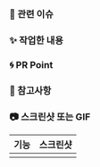 ### 👀 관련 이슈
<!-- 관련 이슈를 적어주세요 -->


### ✨ 작업한 내용
<!-- 작업한 내용을 적어주세요 -->


### 🌀 PR Point
<!-- 코드리뷰가 필요한 부분이 있다면 적어주세요 -->

### 🍰 참고사항
<!-- 참고할 사항이 있다면 적어주세요 -->

### 📷 스크린샷 또는 GIF
|기능|스크린샷|
|:--:|:--:|
|||
